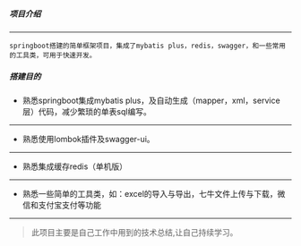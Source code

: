 ##### 项目介绍
---
`springboot搭建的简单框架项目，集成了mybatis plus，redis，swagger，和一些常用的工具类，可用于快速开发。`

##### 搭建目的

* 熟悉springboot集成mybatis plus，及自动生成（mapper，xml，service层）代码，减少繁琐的单表sql编写。
---
* 熟悉使用lombok插件及swagger-ui。
---
* 熟悉集成缓存redis（单机版）
---
* 熟悉一些简单的工具类，如：excel的导入与导出，七牛文件上传与下载，微信和支付宝支付等功能
---
> 此项目主要是自己工作中用到的技术总结,让自己持续学习。